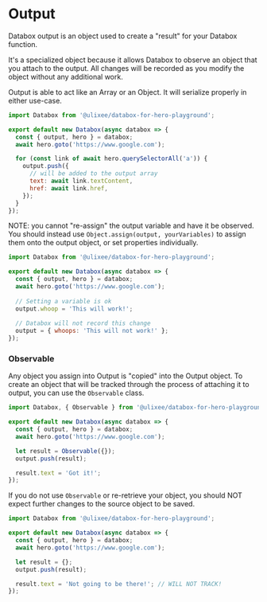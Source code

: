 # Output

Databox output is an object used to create a "result" for your Databox function.

It's a specialized object because it allows Databox to observe an object that you attach to the output. All changes will be recorded as you modify the object without any additional work.

Output is able to act like an Array or an Object. It will serialize properly in either use-case.

```js
import Databox from '@ulixee/databox-for-hero-playground';

export default new Databox(async databox => {
  const { output, hero } = databox;
  await hero.goto('https://www.google.com');

  for (const link of await hero.querySelectorAll('a')) {
    output.push({
      // will be added to the output array
      text: await link.textContent,
      href: await link.href,
    });
  }
});
```

NOTE: you cannot "re-assign" the output variable and have it be observed. You should instead use `Object.assign(output, yourVariables)` to assign them onto the output object, or set properties individually.

```js
import Databox from '@ulixee/databox-for-hero-playground';

export default new Databox(async databox => {
  const { output, hero } = databox;
  await hero.goto('https://www.google.com');
  
  // Setting a variable is ok
  output.whoop = 'This will work!';
  
  // Databox will not record this change
  output = { whoops: 'This will not work!' };
});
```

### Observable

Any object you assign into Output is "copied" into the Output object. To create an object that will be tracked through the process of attaching it to output, you can use the `Observable` class.

```js
import Databox, { Observable } from '@ulixee/databox-for-hero-playground';

export default new Databox(async databox => {
  const { output, hero } = databox;
  await hero.goto('https://www.google.com');

  let result = Observable({});
  output.push(result);

  result.text = 'Got it!';
});
```

If you do not use `Observable` or re-retrieve your object, you should NOT expect further changes to the source object to be saved.

```js
import Databox from '@ulixee/databox-for-hero-playground';

export default new Databox(async databox => {
  const { output, hero } = databox;
  await hero.goto('https://www.google.com');

  let result = {};
  output.push(result);

  result.text = 'Not going to be there!'; // WILL NOT TRACK!
});
```
